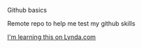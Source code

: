 Github basics

Remote repo to help me test my github skills

[I'm learning this on Lynda.com](http://Lynda.com)
